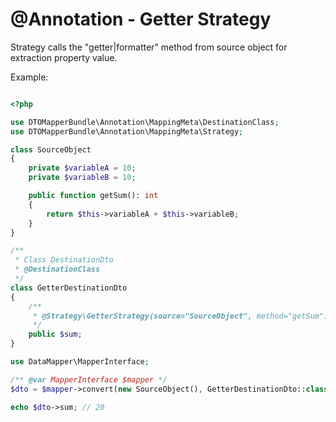 

# @Annotation - Getter Strategy

Strategy calls the "getter|formatter" method from source object for extraction property value.

Example:
```php

<?php 

use DTOMapperBundle\Annotation\MappingMeta\DestinationClass;
use DTOMapperBundle\Annotation\MappingMeta\Strategy;

class SourceObject
{
    private $variableA = 10;
    private $variableB = 10;

    public function getSum(): int
    {
        return $this->variableA + $this->variableB;
    }
}

/**
 * Class DestinationDto
 * @DestinationClass
 */
class GetterDestinationDto
{
    /**
     * @Strategy\GetterStrategy(source="SourceObject", method="getSum")
     */
    public $sum;
}

use DataMapper\MapperInterface;

/** @var MapperInterface $mapper */
$dto = $mapper->convert(new SourceObject(), GetterDestinationDto::class);

echo $dto->sum; // 20

```